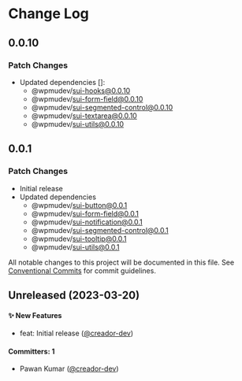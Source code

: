 # Change Log

## 0.0.10

### Patch Changes

- Updated dependencies []:
  - @wpmudev/sui-hooks@0.0.10
  - @wpmudev/sui-form-field@0.0.10
  - @wpmudev/sui-segmented-control@0.0.10
  - @wpmudev/sui-textarea@0.0.10
  - @wpmudev/sui-utils@0.0.10

## 0.0.1

### Patch Changes

- Initial release
- Updated dependencies
  - @wpmudev/sui-button@0.0.1
  - @wpmudev/sui-form-field@0.0.1
  - @wpmudev/sui-notification@0.0.1
  - @wpmudev/sui-segmented-control@0.0.1
  - @wpmudev/sui-tooltip@0.0.1
  - @wpmudev/sui-utils@0.0.1

All notable changes to this project will be documented in this file. See
[Conventional Commits](https://conventionalcommits.org/) for commit guidelines.

## Unreleased (2023-03-20)

#### ✨ New Features

- feat: Initial release ([@creador-dev](https://github.com/creador-dev))

#### Committers: 1

- Pawan Kumar ([@creador-dev](https://github.com/creador-dev))
